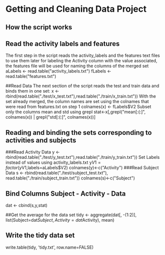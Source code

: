 # Getting and Cleaning Data Project
## How the script works
## Read the activity labels and features
The first step in the script reads the activity_labels and the features text files
to use them later for labeling the Activity column with the value associated,
the features file will be used for naming the columns of the merged set
aLabels <- read.table("activity_labels.txt")
fLabels <- read.table("features.txt")


##Read Data
The next section of the script reads the test and train data and binds them in one set:
x <- rbind(read.table("./test/x_test.txt"),read.table("./train/x_train.txt"))
With the set already merged, the column names are set using the colnames that were read from features.txt on step 1
colnames(x) <- fLabels$V2
Subset only the columns mean and std using grepl
stat<-x[,grepl("mean[:(:]", colnames(x)) | grepl("std[:(:]", colnames(x))]

## Reading and binding the sets corresponding to activities and subjects
###Read Activity Data
y <- rbind(read.table("./test/y_test.txt"),read.table("./train/y_train.txt"))
Set Labels instead of values using activity_labels.txt
y$V1 = factor(y$V1,labels=aLabels$V2)
colnames(y)<-c("Activity")
###Read  Subject Data
s <- rbind(read.table("./test/subject_test.txt"), read.table("./train/subject_train.txt"))
colnames(s)<-c("Subject")

## Bind Columns Subject - Activity - Data
dat <- cbind(s,y,stat)

##Get the average for the data set
tidy <- aggregate(dat[, -(1:2)], list(Subject=dat$Subject,Activity=dat$Activity), mean)

## Write the tidy data set
write.table(tidy, 'tidy.txt', row.name=FALSE)
